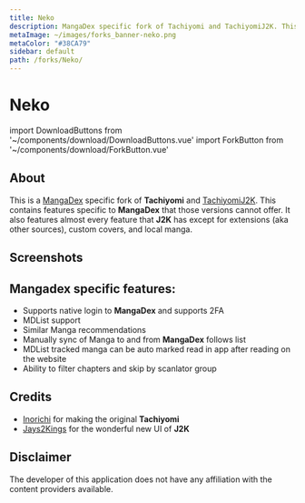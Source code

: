 ```yaml
---
title: Neko
description: MangaDex specific fork of Tachiyomi and TachiyomiJ2K. This contains features specific to MangaDex that those versions cannot offer.
metaImage: ~/images/forks_banner-neko.png
metaColor: "#38CA79"
sidebar: default
path: /forks/Neko/
---
```


# <g-image class="headerLogo" src="~/images/forks_logo-neko.png" width="64" height="64" fit="contain"/> Neko

import DownloadButtons from '~/components/download/DownloadButtons.vue'
import ForkButton from '~/components/download/ForkButton.vue'

<DownloadButtons>
  <ForkButton fork="neko" />
  <ForkButton fork="neko" isGithub />
</DownloadButtons>

## About
This is a [MangaDex](https://mangadex.org/) specific fork of **Tachiyomi** and [TachiyomiJ2K](/forks/TachiyomiJ2K/). This contains features specific to **MangaDex** that those versions cannot offer. It also features almost every feature that **J2K** has except for extensions (aka other sources), custom covers, and local manga.

## Screenshots
<g-image class="zoomable" src="~/images/forks_banner-neko.png" />

## Mangadex specific features:
- Supports native login to **MangaDex** and supports 2FA
- MDList support
- Similar Manga recommendations
- Manually sync of Manga to and from **MangaDex** follows list
- MDList tracked manga can be auto marked read in app after reading on the website
- Ability to filter chapters and skip by scanlator group

## Credits
- [Inorichi](https://github.com/inorichi/) for making the original **Tachiyomi**
- [Jays2Kings](https://github.com/Jays2Kings/) for the wonderful new UI of **J2K**

## Disclaimer
The developer of this application does not have any affiliation with the content providers available.
